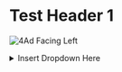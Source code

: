 # Test Header 1
![4Ad Facing Left](https://user-images.githubusercontent.com/84880368/177412977-f3115d80-2ec3-4ee0-9f46-24ba1efa90ac.png)

<details>
<summary> Insert Dropdown Here </summary>
<br>
Sample dropdown text
</summary>
